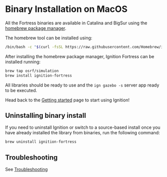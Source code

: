# Binary Installation on MacOS

All the Fortress binaries are available in Catalina and BigSur using the
[homebrew package manager](https://brew.sh/).

The homebrew tool can be installed using:

```bash
/bin/bash -c "$(curl -fsSL https://raw.githubusercontent.com/Homebrew/install/master/install.sh)"
```

After installing the homebrew package manager, Ignition Fortress can be installed running:

```bash
brew tap osrf/simulation
brew install ignition-fortress
```

All libraries should be ready to use and the `ign gazebo -s` server app ready to be executed.

Head back to the [Getting started](/docs/all/getstarted)
page to start using Ignition!

## Uninstalling binary install

If you need to uninstall Ignition or switch to a source-based install once you
have already installed the library from binaries, run the following command:

```bash
brew uninstall ignition-fortress
```

## Troubleshooting

See [Troubleshooting](troubleshooting)
